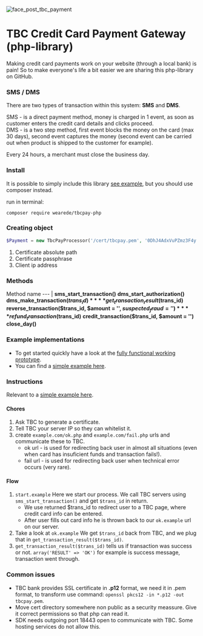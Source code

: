 ![face_post_tbc_payment](https://cloud.githubusercontent.com/assets/8479569/7435079/5aebe7cc-f051-11e4-8ee1-d85b0e36a8a9.jpg)

# TBC Credit Card Payment Gateway (php-library)

Making credit card payments work on your website (through a local bank) is pain! So to make everyone's life a bit easier we are sharing this php-library on GitHub.

### SMS / DMS

There are two types of transaction within this system: **SMS** and **DMS**.

SMS - is a direct payment method, money is charged in 1 event, as soon as customer enters the credit card details and clicks proceed.  
DMS - is a two step method, first event blocks the money on the card (max 30 days), second event captures the money (second event can be carried out when product is shipped to the customer for example).

Every 24 hours, a merchant must close the business day.

### Install

It is possible to simply include this library [see example](https://github.com/wearede/tbcpay-php/tree/master/example), but you should use composer instead.

run in terminal:

```
composer require wearede/tbcpay-php
```

### Creating object

```php
$Payment = new TbcPayProcessor('/cert/tbcpay.pem', '0DhJ4AdxVuPZmz3F4y', $_SERVER['REMOTE_ADDR']);
```
1. Certificate absolute path
2. Certificate passphrase
3. Client ip address

### Methods

Method name
--- |
**sms_start_transaction()**
**dms_start_authorization()**
**dms_make_transaction($trans_id)**
**get_transaction_result($trans_id)**
**reverse_transaction($trans_id, $amount = '', $suspected_fraud = '')**
**refund_transaction($trans_id)**
**credit_transaction($trans_id, $amount = '')**
**close_day()**

### Example implementations

- To get started quickly have a look at the [fully functional working prototype](https://github.com/wearede/tbcpay-php-example).  
- You can find a [simple example here](https://github.com/wearede/tbcpay-php/tree/master/example).

### Instructions

Relevant to a [simple example here](https://github.com/wearede/tbcpay-php/tree/master/example).

#### Chores
1. Ask TBC to generate a certificate.
2. Tell TBC your server IP so they can whitelist it.
3. create `example.com/ok.php` and `example.com/fail.php` urls and communicate these to TBC.
   * ok url - is used for redirecting back user in almost all situations (even when card has insuficient funds and transaction fails!).
   * fail url - is used for redirecting back user when technical error occurs (very rare).

#### Flow
1. `start.example` Here we start our process. We call TBC servers using `sms_start_transaction()` and get `$trans_id` in return.
   * We use returned $trans_id to redirect user to a TBC page, where credit card info can be entered.
   * After user fills out card info he is thrown back to our `ok.example` url on our server.
2. Take a look at `ok.example` We get `$trans_id` back from TBC, and we plug that in `get_transaction_result($trans_id)`.
3. `get_transaction_result($trans_id)` tells us if transaction was success or not. `array('RESULT' => 'OK')` for example is success message, transaction went through.

### Common issues

- TBC bank provides SSL certificate in **.p12** format, we need it in .pem format, to transform use command: `openssl pkcs12 -in *.p12 -out tbcpay.pem`.
- Move cert directory somewhere non public as a security meassure. Give it correct permissions so that php can read it.
- SDK needs outgoing port 18443 open to communicate with TBC. Some hosting services do not allow this.

